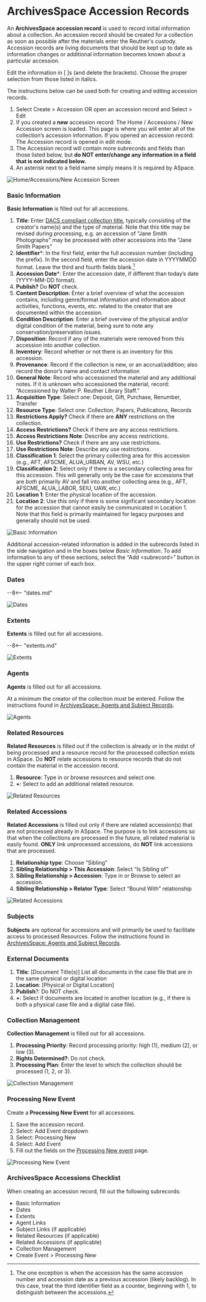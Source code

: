 # ArchivesSpace Accession Records
An **ArchivesSpace accession record** is used to record initial information about a collection. An accession record should be created for a collection as soon as possible after the materials enter the Reuther's custody. Accession records are living documents that should be kept up to date as information changes or additional information becomes known about a particular accession.
 
Edit the information in [ ]s (and delete the brackets). Choose the proper selection from those listed in italics.
 
The instructions below can be used both for creating and editing accession records.

1. Select Create > Accession OR open an accession record and Select > Edit 
2. If you created a **new** accession record: The Home / Accessions / New Accession screen is loaded. This page is where you will enter all of the collection’s accession information. If you opened an accession record: The Accession record is opened in edit mode.
3. The Accession record will contain more subrecords and fields than those listed below, but **do NOT enter/change any information in a field that is not indicated below.**
4. An asterisk next to a field name simply means it is required by ASpace.

![Home/Accessions/New Accession Screen](../img/aspace_new_accession.png)

### Basic Information
**Basic Information** is filled out for all accessions.

1.	**Title**: Enter [DACS compliant collection title](https://saa-ts-dacs.github.io/dacs/06_part_I/03_chapter_02/03_title.html), typically consisting of the creator's name(s) and the type of material. Note that this title may be revised during processing, e.g. an accession of "Jane Smith Photographs" may be processed with other accessions into the "Jane Smith Papers"
2.	**Identifier***: In the first field, enter the full accession number (including the prefix). In the second field, enter the accession date in YYYYMMDD format. Leave the third and fourth fields blank.[^1]
3.	**Accession Date***: Enter the accession date, if different than today’s date (YYYY-MM-DD format).
4.	**Publish?** Do **NOT** check.
5.	**Content Description**: Enter a brief overview of what the accession contains, including genre/format information and information about activities, functions, events, etc. related to the creator that are documented within the accession.
6.	**Condition Description**: Enter a brief overview of the physical and/or digital condition of the material, being sure to note any conservation/preservation issues.
7.	**Disposition**: Record if any of the materials were removed from this accession into another collection.
8.	**Inventory**: Record whether or not there is an inventory for this accession.
1.  **Provenance**: Record if the collection is new, or an accrual/addition; also record the donor’s name and contact information 
9.	**General Note**: Record who accessioned the material and any additional notes. If it is unknown who accessioned the material, record: “Accessioned by Walter P. Reuther Library Staff.”
10.	**Acquisition Type**: Select one: Deposit, Gift, Purchase, Renumber, Transfer
11.	**Resource Type**: Select one: Collection, Papers, Publications, Records
12.	**Restrictions Apply?** Check if there are **ANY** restrictions on the collection.
13.	**Access Restrictions?** Check if there are any access restrictions.
14.	**Access Restrictions Note**: Describe any access restrictions.
15.	**Use Restrictions?** Check if there are any use restrictions.
16.	**Use Restrictions Note**: Describe any use restrictions.
1.  **Classification 1**: Select the primary collecting area for this accession (e.g., AFT, AFSCME, ALUA_URBAN, AV, WSU, etc.)
2.  **Classification 2**: Select only if there is a secondary collecting area for this accession. This will generally only be the case for accessions that are *both* primarily AV and fall into another collecting area (e.g., AFT, AFSCME, ALUA_LABOR, SEIU, UAW, etc.)
3.  **Location 1**: Enter the physical location of the accession.
4.  **Location 2**: Use this only if there is some signficant secondary location for the accession that cannot easily be communicated in Location 1. Note that this field is primarily maintained for legacy purposes and generally should not be used.

![Basic Information](../img/aspace_accession_basic_info.png)

Additional accession-related information is added in the subrecords listed in the side navigation and in the boxes below *Basic Information*. To add information to any of these sections, select the “Add <subrecord\>” button in the upper right corner of each box.

[^1]:
    The one exception is when the accession has the same accession number and accession date as a previous accession (likely backlog). In this case, treat the third Identifier field as a counter, beginning with 1, to distinguish between the accessions.

### Dates
--8<-- "dates.md"

![Dates](../img/aspace_accession_dates.png)

### Extents
**Extents** is filled out for all accessions.

--8<-- "extents.md"

![Extents](../img/aspace_accession_extents.png)

### Agents
**Agents** is filled out for all accessions.

At a minimum the creator of the collection must be entered. Follow the instructions found in [ArchivesSpace: Agents and Subject Records](../03_shared/03_03_agents_subjects.md#agents). 

![Agents](../img/aspace_accession_agent.png)

### Related Resources
**Related Resources** is filled out if the collection is already or in the midst of being processed and a resource record for the processed collection exists in ASpace. Do **NOT** relate accessions to resource records that do not contain the material in the accession record.

1.	**Resource**: Type in or browse resources and select one.
2.	**+**: Select to add an additional related resource. 

![Related Resources](../img/aspace_accession_related_resources.png)

### Related Accessions
**Related Accessions** is filled out only if there are related accession(s) that are not processed already in ASpace. The purpose is to link accessions so that when the collections are processed in the future, all related material is easily found. **ONLY** link unprocessed accessions, do **NOT** link accessions that are processed.

1.	**Relationship type**: Choose “Sibling”
2.	**Sibling Relationship > This Accession**: Select “Is Sibling of”
3.	**Sibling Relationship > Accession**: Type in or Browse to select an accession.
4.	**Sibling Relationship > Relator Type**: Select “Bound With” relationship

![Related Accessions](../img/aspace_accessions_related_accessions.png)

### Subjects
**Subjects** are optional for accessions and will primarily be used to facilitate access to processed Resources. Follow the instructions found in [ArchivesSpace: Agents and Subject Records](../03_shared/03_03_agents_subjects.md#subjects).

### External Documents
1.	**Title**: [Document Title(s)] List all documents in the case file that are in the same physical or digital location
2.	**Location**: [Physical or Digital Location]
3.	**Publish**?: Do NOT check.
4.	**+**: Select if documents are located in another location (e.g., if there is both a physical case file and a digital case file).

### Collection Management
**Collection Management** is filled out for all accessions.

1.	**Processing Priority**: Record processing priority: high (1), medium (2), or low (3).
2.	**Rights Determined?**: Do not check.
3.	**Processing Plan**: Enter the level to which the collection should be processed (1, 2, or 3). 

![Collection Management](../img/aspace_accession_collection_management.png)

### Processing New Event
Create a **Processing New Event** for all accessions.

1.	Save the accession record.
2.	Select: Add Event dropdown
3.	Select: Processing New
4.	Select: Add Event
5.	Fill out the fields on the [Processing New event](../03_shared/03_02_events.md#processing-new) page.

![Processing New Event](../img/aspace_accession_processing_new.png)

### ArchivesSpace Accessions Checklist
When creating an accession record, fill out the following subrecords: 

- Basic Information
- Dates
- Extents
- Agent Links
- Subject Links  (if applicable)
- Related Resources (if applicable)
- Related Accessions (if applicable)
- Collection Management
- Create Event > Processing New
